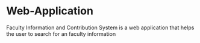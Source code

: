 # Web-Application
Faculty Information and Contribution System is a web application that helps the user to search for an faculty information 
